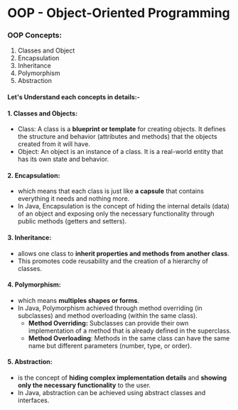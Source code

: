 
# OOP - Object-Oriented Programming

### OOP Concepts:
  1. Classes and Object
  2. Encapsulation
  3. Inheritance
  4. Polymorphism
  5. Abstraction

#### Let's Understand each concepts in details:-

#### 1. Classes and Objects:

   - Class: A class is a **blueprint or template** for creating objects. It defines the structure and behavior (attributes and methods) that the objects created from it will have.
   - Object: An object is an instance of a class. It is a real-world entity that has its own state and behavior.
   
#### 2. Encapsulation: 

   - which means that each class is just like **a capsule** that contains everything it needs and nothing more.
   - In Java, Encapsulation is the concept of hiding the internal details (data) of an object and exposing only the necessary functionality through public methods (getters and setters).

#### 3. Inheritance:

   - allows one class to **inherit properties and methods from another class**.
   - This promotes code reusability and the creation of a hierarchy of classes.

#### 4. Polymorphism: 

   - which means **multiples shapes or forms**.
   - In Java, Polymorphism achieved through method overriding (in subclasses) and method overloading (within the same class).
     - **Method Overriding:** Subclasses can provide their own implementation of a method that is already defined in the superclass.
     - **Method Overloading**: Methods in the same class can have the same name but different parameters (number, type, or order).

#### 5. Abstraction:
   - is the concept of **hiding complex implementation details** and **showing only the necessary functionality** to the user.
   - In Java, abstraction can be achieved using abstract classes and interfaces.